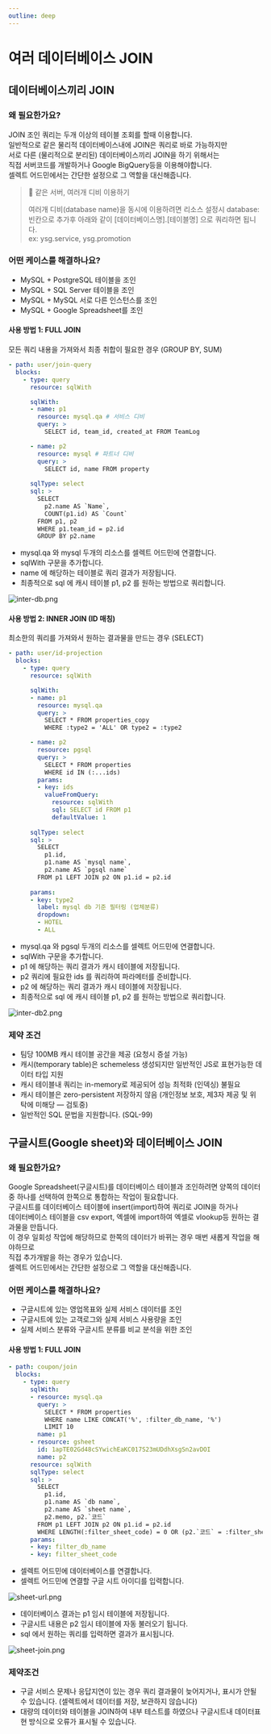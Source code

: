 ```yaml
---
outline: deep
---
```


# 여러 데이터베이스 JOIN

## 데이터베이스끼리 JOIN

### 왜 필요한가요?

JOIN 조인 쿼리는 두개 이상의 테이블 조회를 할때 이용합니다.  
일반적으로 같은 물리적 데이터베이스내에 JOIN은 쿼리로 바로 가능하지만  
서로 다른 (물리적으로 분리된) 데이터베이스끼리 JOIN을 하기 위해서는  
직접 서버코드를 개발하거나 Google BigQuery등을 이용해야합니다.  
셀렉트 어드민에서는 간단한 설정으로 그 역할을 대신해줍니다.

> 📘 같은 서버, 여러개 디비 이용하기
> 
> 여러개 디비(database name)을 동시에 이용하려면 리소스 설정시 database: 빈칸으로 추가후 아래와 같이 [데이터베이스명].[테이블명] 으로 쿼리하면 됩니다.  
> ex: ysg.service, ysg.promotion

### 어떤 케이스를 해결하나요?

- MySQL + PostgreSQL 테이블을 조인
- MySQL + SQL Server 테이블을 조인
- MySQL + MySQL 서로 다른 인스턴스를 조인
- MySQL + Google Spreadsheet를 조인

#### 사용 방법 1: FULL JOIN

모든 쿼리 내용을 가져와서 최종 취합이 필요한 경우 (GROUP BY, SUM)

```yaml
- path: user/join-query
  blocks:
    - type: query
      resource: sqlWith

      sqlWith:
      - name: p1
        resource: mysql.qa # 서비스 디비
        query: >
          SELECT id, team_id, created_at FROM TeamLog

      - name: p2
        resource: mysql # 파트너 디비
        query: >
          SELECT id, name FROM property
      
      sqlType: select
      sql: >
        SELECT 
          p2.name AS `Name`,
          COUNT(p1.id) AS `Count`
        FROM p1, p2
        WHERE p1.team_id = p2.id
        GROUP BY p2.name
```

- mysql.qa 와 mysql 두개의 리소스를 셀렉트 어드민에 연결합니다.
- sqlWith 구문을 추가합니다.
- name 에 해당하는 테이블로 쿼리 결과가 저장됩니다.
- 최종적으로 sql 에 캐시 테이블 p1, p2 를 원하는 방법으로 쿼리합니다.

![](https://files.readme.io/8c512fc-inter-db.png "inter-db.png")

#### 사용 방법 2: INNER JOIN (ID 매칭)

최소한의 쿼리를 가져와서 원하는 결과물을 만드는 경우 (SELECT)

```yaml
- path: user/id-projection
  blocks:
    - type: query
      resource: sqlWith

      sqlWith:
      - name: p1
        resource: mysql.qa
        query: >
          SELECT * FROM properties_copy
          WHERE :type2 = 'ALL' OR type2 = :type2

      - name: p2
        resource: pgsql
        query: >
          SELECT * FROM properties
          WHERE id IN (:...ids)
        params:
        - key: ids
          valueFromQuery: 
            resource: sqlWith
            sql: SELECT id FROM p1
            defaultValue: 1
      
      sqlType: select
      sql: >
        SELECT 
          p1.id, 
          p1.name AS `mysql name`, 
          p2.name AS `pgsql name`
        FROM p1 LEFT JOIN p2 ON p1.id = p2.id
      
      params:
      - key: type2
        label: mysql db 기준 필터링 (업체분류)
        dropdown:
        - HOTEL
        - ALL
```

- mysql.qa 와 pgsql 두개의 리소스를 셀렉트 어드민에 연결합니다.
- sqlWith 구문을 추가합니다.
- p1 에 해당하는 쿼리 결과가 캐시 테이블에 저장됩니다.
- p2 쿼리에 필요한 ids 를 쿼리하여 파라메터를 준비합니다.
- p2 에 해당하는 쿼리 결과가 캐시 테이블에 저장됩니다.
- 최종적으로 sql 에 캐시 테이블 p1, p2 를 원하는 방법으로 쿼리합니다.

![](https://files.readme.io/17fceb5-inter-db2.png "inter-db2.png")

### 제약 조건

- 팀당 100MB 캐시 테이블 공간을 제공 (요청시 증설 가능)
- 캐시(temporary table)은 schemeless 생성되지만 일반적인 JS로 표현가능한 데이터 타입 지원
- 캐시 테이블내 쿼리는 in-memory로 제공되어 성능 최적화 (인덱싱) 불필요
- 캐시 테이블은 zero-persistent 저장하지 않음 (개인정보 보호, 제3자 제공 및 위탁에 미해당 — 검토중)
- 일반적인 SQL 문법을 지원합니다. (SQL-99)

## 구글시트(Google sheet)와 데이터베이스 JOIN

### 왜 필요한가요?

Google Spreadsheet(구글시트)를 데이터베이스 테이블과 조인하려면 양쪽의 데이터중 하나를 선택하여 한쪽으로 통합하는 작업이 필요합니다.  
구글시트를 데이터베이스 테이블에 insert(import)하여 쿼리로 JOIN을 하거나  
데이터베이스 테이블을 csv export, 엑셀에 import하여 엑셀로 vlookup등 원하는 결과물을 만듭니다.  
이 경우 일회성 작업에 해당하므로 한쪽의 데이터가 바뀌는 경우 매번 새롭게 작업을 해야하므로  
직접 추가개발을 하는 경우가 있습니다.  
셀렉트 어드민에서는 간단한 설정으로 그 역할을 대신해줍니다.

### 어떤 케이스를 해결하나요?

- 구글시트에 있는 영업목표와 실제 서비스 데이터를 조인
- 구글시트에 있는 고객로그와 실제 서비스 사용량을 조인
- 실제 서비스 분류와 구글시트 분류를 비교 분석을 위한 조인

#### 사용 방법 1: FULL JOIN

```yaml
- path: coupon/join
  blocks:
    - type: query
      sqlWith:
      - resource: mysql.qa
        query: >
          SELECT * FROM properties
          WHERE name LIKE CONCAT('%', :filter_db_name, '%') 
          LIMIT 10
        name: p1
      - resource: gsheet
        id: 1apTE02Gd48cSYwichEaKC017S23mUDdhXsgSn2avDOI
        name: p2
      resource: sqlWith
      sqlType: select
      sql: >
        SELECT 
          p1.id, 
          p1.name AS `db name`, 
          p2.name AS `sheet name`, 
          p2.memo, p2.`코드`
        FROM p1 LEFT JOIN p2 ON p1.id = p2.id
        WHERE LENGTH(:filter_sheet_code) = 0 OR (p2.`코드` = :filter_sheet_code)
      params:
      - key: filter_db_name
      - key: filter_sheet_code
```

- 셀렉트 어드민에 데이터베이스를 연결합니다. 
- 셀렉트 어드민에 연결할 구글 시트 아이디를 입력합니다. 

![](https://files.readme.io/d3552d7-sheet-url.png "sheet-url.png")    

- 데이터베이스 결과는 p1 임시 테이블에 저장됩니다.
- 구글시트 내용은 p2 임시 테이블에 자동 불러오기 됩니다.
- sql 에서 원하는 쿼리를 입력하면 결과가 표시됩니다.

![](https://files.readme.io/acd45e1-sheet-join.png "sheet-join.png")        

### 제약조건

- 구글 서비스 문제나 응답지연이 있는 경우 쿼리 결과물이 늦어지거나, 표시가 안될 수 있습니다. (셀렉트에서 데이터를 저장, 보관하지 않습니다)
- 대량의 데이터와 테이블을 JOIN하여 내부 테스트를 하였으나 구글시트내 데이터표현 방식으로 오류가 표시될 수 있습니다.